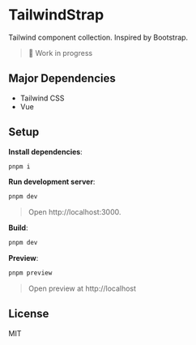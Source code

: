 # TailwindStrap

Tailwind component collection. Inspired by Bootstrap.

> 🚧 Work in progress

## Major Dependencies

- Tailwind CSS
- Vue

## Setup

**Install dependencies**:

```bash
pnpm i
```

**Run development server**:

```bash
pnpm dev
```

> Open http://localhost:3000.

**Build**:

```bash
pnpm dev
```

**Preview**:

```bash
pnpm preview
```

> Open preview at http://localhost

## License

MIT
